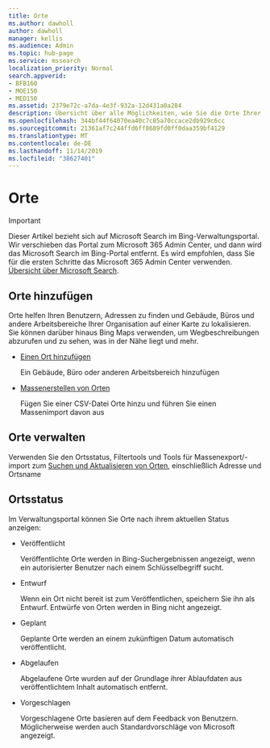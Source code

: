 ```yaml
---
title: Orte
ms.author: dawholl
author: dawholl
manager: kellis
ms.audience: Admin
ms.topic: hub-page
ms.service: mssearch
localization_priority: Normal
search.appverid:
- BFB160
- MOE150
- MED150
ms.assetid: 2379e72c-a7da-4e3f-932a-12d431a0a284
description: Übersicht über alle Möglichkeiten, wie Sie die Orte Ihrer Organisation in Microsoft Search-Arbeitsergebnisse einfügen können
ms.openlocfilehash: 344bf44f64070ea40c7c85a70ccace2db929c6cc
ms.sourcegitcommit: 21361af7c244ffd6ff8689fd0ff0daa359bf4129
ms.translationtype: MT
ms.contentlocale: de-DE
ms.lasthandoff: 11/14/2019
ms.locfileid: "38627401"
---
```

# <a name="locations"></a>Orte

> [!IMPORTANT]
> Dieser Artikel bezieht sich auf Microsoft Search im Bing-Verwaltungsportal. Wir verschieben das Portal zum Microsoft 365 Admin Center, und dann wird das Microsoft Search im Bing-Portal entfernt. Es wird empfohlen, dass Sie für die ersten Schritte das Microsoft 365 Admin Center verwenden. [Übersicht über Microsoft Search](overview-microsoft-search.md).
    
## <a name="add-locations"></a>Orte hinzufügen

Orte helfen Ihren Benutzern, Adressen zu finden und Gebäude, Büros und andere Arbeitsbereiche Ihrer Organisation auf einer Karte zu lokalisieren. Sie können darüber hinaus Bing Maps verwenden, um Wegbeschreibungen abzurufen und zu sehen, was in der Nähe liegt und mehr.
  
- [Einen Ort hinzufügen](add-a-location.md)
    
    Ein Gebäude, Büro oder anderen Arbeitsbereich hinzufügen
    
- [Massenerstellen von Orten](bulk-create-locations.md)
    
    Fügen Sie einer CSV-Datei Orte hinzu und führen Sie einen Massenimport davon aus
    
## <a name="manage-locations"></a>Orte verwalten

Verwenden Sie den Ortsstatus, Filtertools und Tools für Massenexport/-import zum [Suchen und Aktualisieren von Orten](manage-locations.md), einschließlich Adresse und Ortsname
  
## <a name="location-status"></a>Ortsstatus

Im Verwaltungsportal können Sie Orte nach ihrem aktuellen Status anzeigen:
  
- Veröffentlicht
    
    Veröffentlichte Orte werden in Bing-Suchergebnissen angezeigt, wenn ein autorisierter Benutzer nach einem Schlüsselbegriff sucht.
    
- Entwurf
    
    Wenn ein Ort nicht bereit ist zum Veröffentlichen, speichern Sie ihn als Entwurf. Entwürfe von Orten werden in Bing nicht angezeigt.
    
- Geplant
    
    Geplante Orte werden an einem zukünftigen Datum automatisch veröffentlicht.
    
- Abgelaufen
    
    Abgelaufene Orte wurden auf der Grundlage ihrer Ablaufdaten aus veröffentlichtem Inhalt automatisch entfernt.
    
- Vorgeschlagen
    
    Vorgeschlagene Orte basieren auf dem Feedback von Benutzern. Möglicherweise werden auch Standardvorschläge von Microsoft angezeigt.

  

